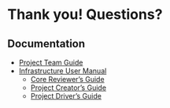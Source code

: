 <!-- .slide: data-state="section-break" id="questions" data-timing="300" -->
# Thank you!  Questions?


<!-- .slide: data-state="normal" id="docs" data-timing="0" -->
## Documentation

* [Project Team Guide](http://docs.openstack.org/project-team-guide/)
* [Infrastructure User Manual](http://docs.openstack.org/infra/manual/)
    *   [Core Reviewer’s Guide](http://docs.openstack.org/infra/manual/core.html)
    *   [Project Creator’s Guide](http://docs.openstack.org/infra/manual/creators.html)
    *   [Project Driver’s Guide](http://docs.openstack.org/infra/manual/drivers.html)

